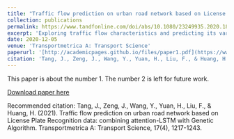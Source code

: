 ```yaml
---
title: "Traffic flow prediction on urban road network based on License Plate Recognition data: combining attention-LSTM with Genetic Algorithm"
collection: publications
permalink: https://www.tandfonline.com/doi/abs/10.1080/23249935.2020.1845250
excerpt: 'Exploring traffic flow characteristics and predicting its variation patterns are the basis of Intelligent Transportation Systems. The intermittent characteristics and intense fluctuation on short-term scales make it a significant challenge on urban roads. A hybrid model, Genetic Algorithm with Attention-based Long Short-Term Memory (GA-LSTM), combining with spatial–temporal correlation analysis, is proposed in this study to predict traffic volumes on urban roads. The spatial correlation is captured by combining the volume transition matrix estimated from vehicle trajectories and network weight matrix quantified from different detectors. The temporal dependency is explored by the attention mechanism, and we introduce the Genetic Algorithm to optimize it. In the experiment, traffic flow data collected from License Plate Recognition (LPR), is utilized to validate the effectiveness of model. The comparison is conducted with several traditional models to show the superiority of the proposed model with higher accuracy and better stability.'
date: 2020-12-05
venue: 'Transportmetrica A: Transport Science'
paperurl: '[http://academicpages.github.io/files/paper1.pdf](https://www.tandfonline.com/doi/abs/10.1080/23249935.2020.1845250)'
citation: 'Tang, J., Zeng, J., Wang, Y., Yuan, H., Liu, F., & Huang, H. (2021). Traffic flow prediction on urban road network based on License Plate Recognition data: combining attention-LSTM with Genetic Algorithm. Transportmetrica A: Transport Science, 17(4), 1217-1243.'
---
```

This paper is about the number 1. The number 2 is left for future work.

[Download paper here]([http://academicpages.github.io/files/paper1.pdf](https://www.tandfonline.com/doi/abs/10.1080/23249935.2020.1845250))

Recommended citation: Tang, J., Zeng, J., Wang, Y., Yuan, H., Liu, F., & Huang, H. (2021). Traffic flow prediction on urban road network based on License Plate Recognition data: combining attention-LSTM with Genetic Algorithm. Transportmetrica A: Transport Science, 17(4), 1217-1243.
